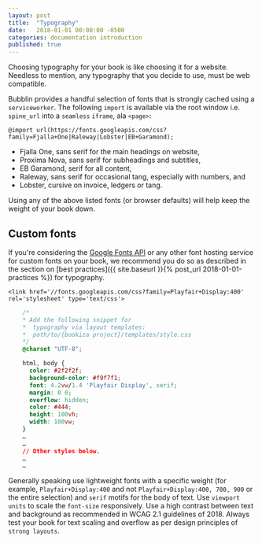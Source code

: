 ```yaml
---
layout: post
title:  "Typography"
date:   2018-01-01 00:00:00 -0500
categories: documentation introduction
published: true
---
```


Choosing typography for your book is like choosing it for a website. Needless to mention, any typography that you decide to use, must be web compatible.

Bubblin provides a handful selection of fonts that is strongly cached using a `serviceworker`. The following `import` is available via the root window i.e. `spine_url` into a `seamless` `iframe`, ala `<page>`:

```
@import url(https://fonts.googleapis.com/css?family=Fjalla+One|Raleway|Lobster|EB+Garamond);
```
- Fjalla One, sans serif for the main headings on website,
- Proxima Nova, sans serif for subheadings and subtitles,
- EB Garamond, serif for all content,
- Raleway, sans serif for occasional tang, especially with numbers, and
- Lobster, cursive on invoice, ledgers or tang.

Using any of the above listed fonts (or browser defaults) will help  keep the weight of your book down.

## Custom fonts

If you're considering the [Google Fonts API](https://developers.google.com/fonts/) or any other font hosting service for custom fonts on your book, we recommend you do so as described in the section on [best practices]({{ site.baseurl }}{% post_url 2018-01-01-practices %}) for typography.

```HEAD
<link href='//fonts.googleapis.com/css?family=Playfair+Display:400' rel='stylesheet' type='text/css'>
```


```CSS
	/*
	* Add the following snippet for
	*  typography via layout templates:
	*  path/to/{bookiza project}/templates/style.css
	*/
	@charset "UTF-8";

	html, body {
	  color: #2f2f2f;
	  background-color: #f9f7f1;
	  font: 4.2vw/1.4 'Playfair Display', serif;
	  margin: 0 0;
	  overflow: hidden;
	  color: #444;
	  height: 100vh;
	  width: 100vw;
	}
	…
	…
	// Other styles below.
	…
	…
```

Generally speaking use lightweight fonts with a specific weight (for example, `Playfair+Display:400` and not `Playfair+Display:400, 700, 900` or the entire selection) and `serif` motifs for the body of text. Use `viewport units` to scale the `font-size` responsively. Use a high contrast between text and background as recommended in WCAG 2.1 guidelines of 2018. Always test your book for text scaling and overflow as per design principles of `strong layouts`.

